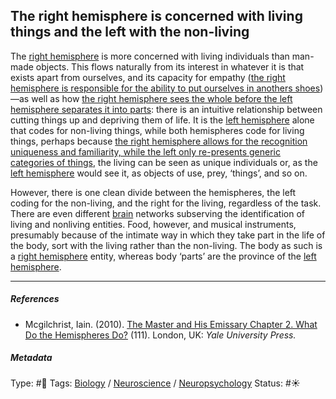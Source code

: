 ## The right hemisphere is concerned with living things and the left with the non-living

The [right hemisphere](Right%20hemisphere.md) is more concerned with living individuals than man-made objects. This flows naturally from its interest in whatever it is that exists apart from ourselves, and its capacity for empathy ([the right hemisphere is responsible for the ability to put ourselves in anothers shoes](The%20right%20hemisphere%20is%20responsible%20for%20the%20ability%20to%20put%20ourselves%20in%20anothers%20shoes.md))—as well as how [the right hemisphere sees the whole before the left hemisphere separates it into parts](The%20right%20hemisphere%20sees%20the%20whole%20before%20the%20left%20hemisphere%20separates%20it%20into%20parts.md): there is an intuitive relationship between cutting things up and depriving them of life. It is the [left hemisphere](Left%20hemisphere.md) alone that codes for non-living things, while both hemispheres code for living things, perhaps because [the right hemisphere allows for the recognition uniqueness and familiarity, while the left only re-presents generic categories of things](The%20right%20hemisphere%20allows%20for%20the%20recognition%20uniqueness%20and%20familiarity,%20while%20the%20left%20only%20re-presents%20generic%20categories%20of%20things.md), the living can be seen as unique individuals or, as the [left hemisphere](Left%20hemisphere.md) would see it, as objects of use, prey, ‘things’, and so on.

However, there is one clean divide between the hemispheres, the left coding for the non-living, and the right for the living, regardless of the task. There are even different [brain](Brain.md) networks subserving the identification of living and nonliving entities. Food, however, and musical instruments, presumably because of the intimate way in which they take part in the life of the body, sort with the living rather than the non-living. The body as such is a [right hemisphere](Right%20hemisphere.md) entity, whereas body ‘parts’ are the province of the [left hemisphere](Left%20hemisphere.md). 

---

##### References

* Mcgilchrist, Iain. (2010). [The Master and His Emissary Chapter 2. What Do the Hemispheres Do?](The%20Master%20and%20His%20Emissary%20Chapter%202.%20What%20Do%20the%20Hemispheres%20Do%3F.md) (111). London, UK: *Yale University Press.*

##### Metadata

Type: #🔴 
Tags: [Biology]() / [Neuroscience](Neuroscience.md) / [Neuropsychology](Neuropsychology.md) 
Status: #☀️ 
